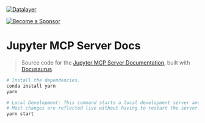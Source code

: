 <!--
  ~ Copyright (c) 2023-2024 Datalayer, Inc.
  ~
  ~ BSD 3-Clause License
-->

[![Datalayer](https://assets.datalayer.tech/datalayer-25.svg)](https://datalayer.io)

[![Become a Sponsor](https://img.shields.io/static/v1?label=Become%20a%20Sponsor&message=%E2%9D%A4&logo=GitHub&style=flat&color=1ABC9C)](https://github.com/sponsors/datalayer)

# Jupyter MCP Server Docs

> Source code for the [Jupyter MCP Server Documentation](https://datalayer.io), built with [Docusaurus](https://docusaurus.io).

```bash
# Install the dependencies.
conda install yarn
yarn
```

```bash
# Local Development: This command starts a local development server and opens up a browser window.
# Most changes are reflected live without having to restart the server.
yarn start
```
